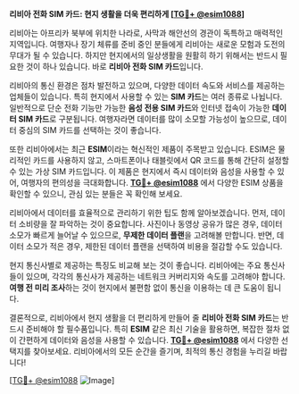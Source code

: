**리비아 전화 SIM 카드: 현지 생활을 더욱 편리하게 [[TG💪+ @esim1088](https://t.me/s/esim1088)]**

리비아는 아프리카 북부에 위치한 나라로, 사막과 해안선의 경관이 독특하고 매력적인 지역입니다. 여행자나 장기 체류를 준비 중인 분들에게 리비아는 새로운 모험과 도전의 무대가 될 수 있습니다. 하지만 현지에서의 일상생활을 원활히 하기 위해서는 반드시 필요한 것이 하나 있습니다. 바로 **리비아 전화 SIM 카드**입니다.

리비아의 통신 환경은 점차 발전하고 있으며, 다양한 데이터 속도와 서비스를 제공하는 업체들이 있습니다. 특히 현지에서 사용할 수 있는 **SIM 카드**는 여러 종류로 나뉩니다. 일반적으로 단순 전화 기능만 가능한 **음성 전용 SIM 카드**와 인터넷 접속이 가능한 **데이터 SIM 카드**로 구분됩니다. 여행자라면 데이터를 많이 소모할 가능성이 높으므로, 데이터 중심의 SIM 카드를 선택하는 것이 좋습니다.

또한 리비아에서는 최근 **ESIM**이라는 혁신적인 제품이 주목받고 있습니다. ESIM은 물리적인 카드를 사용하지 않고, 스마트폰이나 태블릿에서 QR 코드를 통해 간단히 설정할 수 있는 가상 SIM 카드입니다. 이 제품은 현지에서 즉시 데이터와 음성을 사용할 수 있어, 여행자의 편의성을 극대화합니다. **[TG💪+ @esim1088](https://t.me/s/esim1088)** 에서 다양한 ESIM 상품을 확인할 수 있으니, 관심 있는 분들은 꼭 확인해 보세요.

리비아에서 데이터를 효율적으로 관리하기 위한 팁도 함께 알아보겠습니다. 먼저, 데이터 소비량을 잘 파악하는 것이 중요합니다. 사진이나 동영상 공유가 많은 경우, 데이터 소모가 빠르게 늘어날 수 있으므로, **무제한 데이터 플랜**을 고려해볼 만합니다. 반면, 데이터 소모가 적은 경우, 제한된 데이터 플랜을 선택하여 비용을 절감할 수도 있습니다.

현지 통신사별로 제공하는 특징도 비교해 보는 것이 좋습니다. 리비아에는 주요 통신사들이 있으며, 각각의 통신사가 제공하는 네트워크 커버리지와 속도를 고려해야 합니다. **여행 전 미리 조사**하는 것이 현지에서 불편함 없이 통신을 이용하는 데 큰 도움이 됩니다.

결론적으로, 리비아에서 현지 생활을 더 편리하게 만들어 줄 **리비아 전화 SIM 카드**는 반드시 준비해야 할 필수품입니다. 특히 **ESIM** 같은 최신 기술을 활용하면, 복잡한 절차 없이 간편하게 데이터와 음성을 사용할 수 있습니다. **[TG💪+ @esim1088](https://t.me/s/esim1088)** 에서 다양한 선택지를 찾아보세요. 리비아에서의 모든 순간을 즐기며, 최적의 통신 경험을 누리길 바랍니다!

[[TG💪+ @esim1088](https://t.me/s/esim1088) ![Image](https://i.postimg.cc/Y0z9fWf4/image.png)]